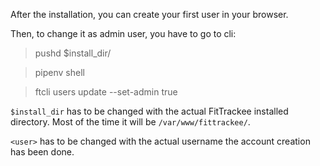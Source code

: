 After the installation, you can create your first user in your browser.

Then, to change it as admin user, you have to go to cli:


> pushd $install_dir/

>    pipenv shell

>    ftcli users update <user> --set-admin true



`$install_dir` has to be changed with the actual FitTrackee installed directory. Most of the time it will be `/var/www/fittrackee/`.

`<user>` has to be changed with the actual username the account creation has been done.
